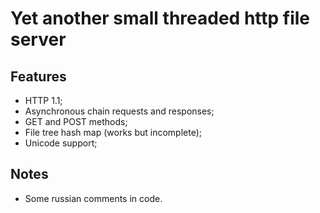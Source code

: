 # Yet another small threaded http file server
## Features
* HTTP 1.1;
* Asynchronous chain requests and responses;
* GET and POST methods;
* File tree hash map (works but incomplete);
* Unicode support;
## Notes
* Some russian comments in code.
